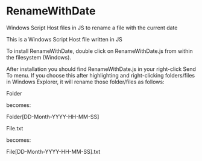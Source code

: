 # RenameWithDate
Windows Script Host files in JS to rename a file with the current date

This is a Windows Script Host file written in JS

To install RenameWithDate, double click on RenameWithDate.js from within the filesystem (Windows).

After installation you should find RenameWithDate.js in your right-click Send To menu. If you choose this after highlighting and right-clicking folders/files in Windows Explorer, it will rename those folder/files as follows:

Folder 

becomes: 

Folder[DD-Month-YYYY-HH-MM-SS]


File.txt

becomes:

File[DD-Month-YYYY-HH-MM-SS].txt
